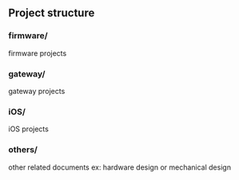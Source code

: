 ## Project structure

### firmware/

firmware projects

### gateway/

gateway projects

### iOS/

iOS projects

### others/

other related documents ex: hardware design or mechanical design
